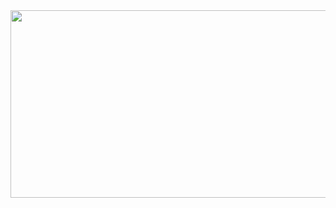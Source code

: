 <a href="https://www.gitanimals.org/en_US?utm_medium=image&utm_source=CenCiviC&utm_content=farm">
<img
  src="https://render.gitanimals.org/farms/CenCiviC"
  width="600"
  height="300"
/>
</a>
